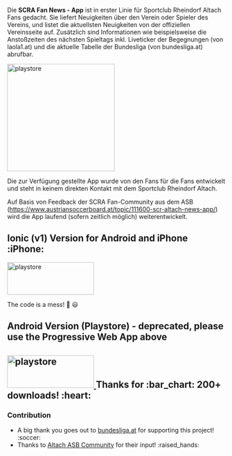 Die <b>SCRA Fan News - App</b> ist in erster Linie für Sportclub Rheindorf Altach Fans gedacht. Sie liefert Neuigkeiten über den Verein oder Spieler des Vereins, und listet die aktuellsten Neuigkeiten von der offiziellen Vereinsseite auf. Zusätzlich sind Informationen wie beispielsweise die Anstoßzeiten des nächsten Spieltags inkl. Liveticker der Begegnungen (von laola1.at) und die aktuelle Tabelle der Bundesliga (von bundesliga.at) abrufbar.

<img src="https://www.austriansoccerboard.at/uploads/monthly_2017_10/1.thumb.png.87f6a4d3724c12b322e202a777179845.png" width ="248px" height= auto  align="middle" alt="playstore">


Die zur Verfügung gestellte App wurde von den Fans für die Fans entwickelt und steht in keinem direkten Kontakt mit dem Sportclub Rheindorf Altach.

Auf Basis von Feedback der SCRA Fan-Community aus dem ASB (https://www.austriansoccerboard.at/topic/111600-scr-altach-news-app/) wird die App laufend (sofern zeitlich möglich) weiterentwickelt.


<h2>Ionic (v1) Version for Android and iPhone :iPhone:</h2>
<a href="http://fanprojektscra.bplaced.net/altach/www/&hl=dep">
  <img src="https://i0.wp.com/b-alidra.com/wp-content/uploads/2015/12/ionic-sdk-logo-landscape-transparent-e1450787227359.png?fit=1000%2C355&ssl=1" width="200px" height="75px" alt="playstore">
</a>

The code is a mess! :runner:  :smiley:

<h2>Android Version (Playstore) - deprecated, please use the Progressive Web App above<h2>
<a href="https://play.google.com/store/apps/details?id=com.floma.scranews&hl=dep">
  <img src="https://play.google.com/intl/en_us/badges/images/generic/en_badge_web_generic.png" width="200px" height="75px" alt="playstore">
</a>
Thanks for :bar_chart: 200+ downloads! :heart:
<h3> Contribution </h3>
<ul>
  <li>A big thank you goes out to <a href="https://bundesliga.at">bundesliga.at</a> for supporting this project! :soccer: </li>
  <li>Thanks to <a href="https://austriansoccerboard.com">Altach ASB Community</a> for their input! :raised_hands:</li>
  </ul>


